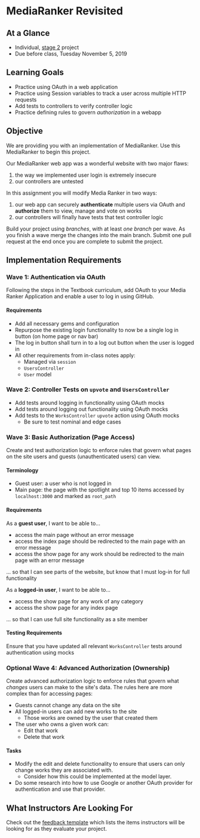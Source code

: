 # MediaRanker Revisited

## At a Glance

- Individual, [stage 2](https://github.com/Ada-Developers-Academy/pedagogy/blob/master/rule-of-three.md#stage-2) project
- Due before class, Tuesday November 5, 2019

## Learning Goals
- Practice using OAuth in a web application
- Practice using Session variables to track a user across multiple HTTP requests
- Add tests to controllers to verify controller logic
- Practice defining rules to govern _authorization_ in a webapp

## Objective

We are providing you with an implementation of MediaRanker. Use this MediaRanker to begin this project.

Our MediaRanker web app was a wonderful website with two major flaws:
1. the way we implemented user login is extremely insecure
1. our controllers are untested

In this assignment you will modify Media Ranker in two ways:
1. our web app can securely **authenticate** multiple users via OAuth and **authorize** them to view, manage and vote on works
1. our controllers will finally have tests that test controller logic

Build your project using _branches_, with at least _one branch_ per wave.  As you finish a wave merge the changes into the main branch. Submit one pull request at the end once you are complete to submit the project.

## Implementation Requirements

### Wave 1: Authentication via OAuth

Following the steps in the Textbook curriculum, add OAuth to your Media Ranker Application and enable a user to log in using GitHub.

#### Requirements

- Add all necessary gems and configuration
- Repurpose the existing login functionality to now be a single log in button (on home page or nav bar)
- The log in button shall turn in to a log out button when the user is logged in
- All other requirements from in-class notes apply:
  - Managed via `session`
  - `UsersController`
  - `User` model

### Wave 2: Controller Tests on `upvote` and `UsersController`

- Add tests around logging in functionality using OAuth mocks
- Add tests around logging out functionality using OAuth mocks
- Add tests to the `WorksController` `upvote` action using OAuth mocks
  - Be sure to test nominal and edge cases

### Wave 3: Basic Authorization (Page Access)

Create and test authorization logic to enforce rules that govern what pages on the site users and guests (unauthenticated users) can view.

#### Terminology

- Guest user: a user who is not logged in
- Main page: the page with the spotlight and top 10 items accessed by `localhost:3000` and marked as `root_path`

#### Requirements

As a **guest user**, I want to be able to...

  - access the main page without an error message
  - access the index page should be redirected to the main page with an error message
  - access the show page for any work should be redirected to the main page with an error message

... so that I can see parts of the website, but know that I must log-in for full functionality

As a **logged-in user**, I want to be able to...

  - access the show page for any work of any category
  - access the show page for any index page

... so that I can use full site functionality as a site member

#### Testing Requirements

Ensure that you have updated all relevant `WorksController` tests around authentication using mocks

### Optional Wave 4: Advanced Authorization (Ownership)

Create advanced authorization logic to enforce rules that govern what _changes_ users can make to the site's data. The rules here are more complex than for accessing pages:
- Guests cannot change any data on the site
- All logged-in users can add new works to the site
  - Those works are owned by the user that created them
- The user who owns a given work can:
  - Edit that work
  - Delete that work

#### Tasks
- Modify the edit and delete functionality to ensure that users can only change works they are associated with.
  - Consider how this could be implemented at the model layer.
- Do some research into how to use Google or another OAuth provider for authentication and use that provider.

## What Instructors Are Looking For

Check out the [feedback template](feedback.md) which lists the items instructors will be looking for as they evaluate your project.
